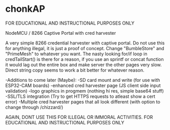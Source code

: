 # chonkAP

FOR EDUCATIONAL AND INSTRUCTIONAL PURPOSES ONLY

NodeMCU / 8266 Captive Portal with cred harvester

A very simple 8266 credential harvester with captive portal. Do not use this for anything illegal, it is just a proof of concept.
Change "BumbleStore" and "PrimeMesh" to whatever you want. The nasty looking for/if loop in credTailStart() is there for a reason, if you use an sprintf or concat function it would lag out the entire box and make server the other pages very slow. Direct string copy seems to work a bit better for whatever reason.

-Additions to come later (Maybe): 
  -SD card mount and write (for use with ESP32-CAM boards)
  -enhanced cred harvester page (JS client side input validation)
  -logo graphics in progmem (nothing hi res, simple base64 stuff)
  -SSL/TLS integration (Try to get HTTPS requests to atleast show a cert error)
  -Multiple cred harvester pages that all look different (with option to change through /chizzard/)
  
  AGAIN, DONT USE THIS FOR ILLEGAL OR IMMORAL ACTIVITIES.
  FOR EDUCATIONAL AND INSTRUCTIONAL PURPOSES ONLY

